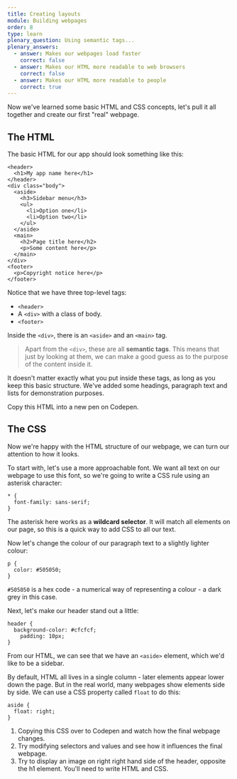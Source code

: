 ```yaml
---
title: Creating layouts
module: Building webpages
order: 8
type: learn
plenary_question: Using semantic tags...
plenary_answers:
  - answer: Makes our webpages load faster
    correct: false
  - answer: Makes our HTML more readable to web browsers
    correct: false
  - answer: Makes our HTML more readable to people
    correct: true    
---
```


Now we've learned some basic HTML and CSS concepts, let's pull it all together and create our first "real" webpage.

## The HTML
The basic HTML for our app should look something like this:

```
<header>
  <h1>My app name here</h1>
</header>
<div class="body">
  <aside>
    <h3>Sidebar menu</h3>
    <ul>
      <li>Option one</li>
      <li>Option two</li>		
    </ul>
  </aside>
  <main>
    <h2>Page title here</h2>
    <p>Some content here</p>
  </main>
</div>
<footer>
  <p>Copyright notice here</p>
</footer>
```

Notice that we have three top-level tags:

* `<header>`
*  A `<div>` with a class of body.
*  `<footer>`

Inside the `<div>`, there is an `<aside>` and an `<main>` tag.

> Apart from the `<div>`, these are all **semantic tags**. This means that just by looking at them, we can make a good guess as to the purpose of the content inside it.

It doesn't matter exactly what you put inside these tags, as long as you keep this basic structure. We've added some headings, paragraph text and lists for demonstration purposes.

<div class="todo">Copy this HTML into a new pen on Codepen.</div>

## The CSS
Now we're happy with the HTML structure of our webpage, we can turn our attention to how it looks.

To start with, let's use a more approachable font. We want all text on our webpage to use this font, so we're going to write a CSS rule using an asterisk character:

```
* {
  font-family: sans-serif;
}
```

The asterisk here works as a **wildcard selector**. It will match all elements on our page, so this is a quick way to add CSS to all our text.

Now let's change the colour of our paragraph text to a slightly lighter colour:

```
p {
  color: #505050;
}
```

`#505050` is a hex code - a numerical way of representing a colour - a dark grey in this case.

Next, let's make our header stand out a little:

```
header {
  background-color: #cfcfcf;
	padding: 10px;
}
```

From our HTML, we can see that we have an `<aside>` element, which we'd like to be a sidebar.

By default, HTML all lives in a single column - later elements appear lower down the page. But in the real world, many webpages show elements side by side. We can use a CSS property called `float` to do this:

```
aside {
  float: right;
}
```

<div class="todo">
<ol>
<li>Copying this CSS over to Codepen and watch how the final webpage changes.</li>
<li>Try modifying selectors and values and see how it influences the final webpage.</li>
<li>Try to display an image on right right hand side of the header, opposite the h1 element. You'll need to write HTML and CSS.</li>
</ol>
</div>
